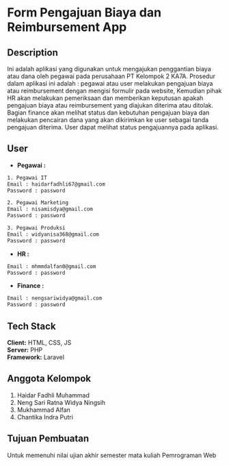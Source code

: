 
# Form Pengajuan Biaya dan Reimbursement App





## Description
Ini adalah aplikasi yang digunakan untuk mengajukan penggantian biaya atau dana oleh pegawai pada perusahaan PT Kelompok 2 KA7A. Prosedur dalam aplikasi ini adalah :  pegawai atau user melakukan pengajuan biaya atau reimbursement dengan mengisi formulir pada website, Kemudian pihak HR akan melakukan pemeriksaan dan memberikan keputusan apakah pengajuan biaya atau reimbursement yang diajukan diterima atau ditolak. Bagian finance akan melihat status dan kebutuhan pengajuan biaya dan melakukan pencairan dana yang akan dikirimkan ke user sebagai tanda pengajuan diterima. User dapat melihat status pengajuannya pada aplikasi.

## User 

- **Pegawai :**
```bash
1. Pegawai IT
Email : haidarfadhli67@gmail.com
Password : password

2. Pegawai Marketing
Email : nisamisdya@gmail.com
Password : password

3. Pegawai Produksi
Email : widyanisa368@gmail.com
Password : password
```
- **HR :**
```bash
Email : mhmmdalfan0@gmail.com
Password : password
```
- **Finance :**
```bash
Email : nengsariwidya@gmail.com
Password : password
```
## Tech Stack

**Client:** HTML, CSS, JS \
**Server:** PHP \
**Framework:** Laravel

## Anggota Kelompok

1. Haidar Fadhli Muhammad
2. Neng Sari Ratna Widya Ningsih
3. Mukhammad Alfan
4. Chantika Indra Putri

## Tujuan Pembuatan

Untuk memenuhi nilai ujian akhir semester mata kuliah Pemrograman Web
```

